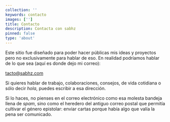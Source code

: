 ```yaml
---
collection: ''
keywords: contacto
images: ['']
title: Contacto
description: Contacta con sabhz
pinned: false
type: 'about'
---
```


Este sitio fue diseñado para poder hacer públicas mis ideas y proyectos pero no exclusivamente para hablar de eso. En realidad podríamos hablar de lo que sea (aquí es donde dejo mi correo):

<a href="mailto:tacto@sabhz.com">tacto@sabhz.com</a>

Si quieres hablar de trabajo, colaboraciones, consejos, de vida cotidiana o sólo decir *hola*, puedes escribir a esa dirección.

Si lo haces, no pienses en el correo electrónico como esa molesta bandeja llena de *spam*, sino como el heredero del antiguo correo postal que permitía cultivar el género epistolar: enviar cartas porque había algo que valía la pena ser comunicado.